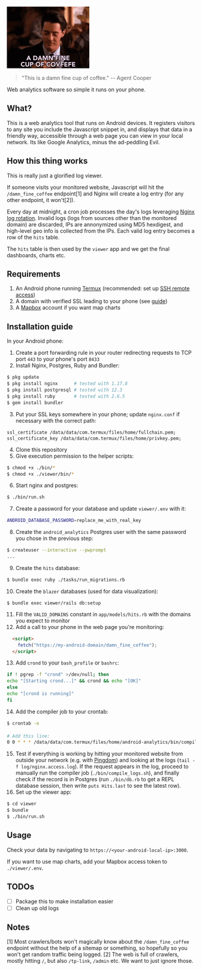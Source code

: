 ![Agent Cooper drinking coffee](damn_fine_coffee.gif)
> "This is a damn fine cup of coffee."
-- Agent Cooper

Web analytics software so simple it runs on your phone.

## What?

This is a web analytics tool that runs on Android devices. It registers visitors to any site you include the Javascript snippet in, and displays that data in a friendly way, accessible through a web page you can view in your local network. Its like Google Analytics, minus the ad-peddling Evil.

## How this thing works

This is really just a glorified log viewer.

If someone visits your monitored website, Javascript will hit the `/damn_fine_coffee` endpoint[1] and Nginx will create a log entry (for any other endpoint, it won't[2]).

Every day at midnight, a cron job processes the day's logs leveraging [Nginx log rotation](https://www.nginx.com/resources/wiki/start/topics/examples/logrotation/). Invalid logs (logs from sources other than the monitored domain) are discarded, IPs are annonymized using MD5 hexdigest, and high-level geo info is collected from the IPs. Each valid log entry becomes a row of the `hits` table.

The `hits` table is then used by the `viewer` app and we get the final dashboards, charts etc.

## Requirements

1. An Android phone running [Termux](https://termux.com/) (recommended: set up [SSH remote access](https://wiki.termux.com/wiki/Remote_Access))
2. A domain with verified SSL leading to your phone (see [guide](https://lbrito1.github.io/blog/2020/06/free_https_home_server.html))
3. A [Mapbox](https://www.mapbox.com/) account if you want map charts

## Installation guide

In your Android phone:
1. Create a port forwarding rule in your router redirecting requests to TCP port `443` to your phone's port `8433`
2. Install Nginx, Postgres, Ruby and Bundler:
```bash
$ pkg update
$ pkg install nginx      # tested with 1.17.8
$ pkg install postgresql # tested with 12.3
$ pkg install ruby       # tested with 2.6.5
$ gem install bundler
```
3. Put your SSL keys somewhere in your phone; update `nginx.conf` if necessary with the correct path:
```
ssl_certificate /data/data/com.termux/files/home/fullchain.pem;
ssl_certificate_key /data/data/com.termux/files/home/privkey.pem;
```
4. Clone this repository
5. Give execution permission to the helper scripts:
```bash
$ chmod +x ./bin/*
$ chmod +x ./viewer/bin/*
```
6. Start nginx and postgres:
```bash
$ ./bin/run.sh
```
7. Create a password for your database and update `viewer/.env` with it:
```bash
ANDROID_DATABASE_PASSWORD=replace_me_with_real_key
```
8. Create the `android_analytics` Postgres user with the same password you chose in the previous step:
```bash
$ createuser --interactive --pwprompt
...
```
9. Create the `hits` database:
```bash
$ bundle exec ruby ./tasks/run_migrations.rb
```
10. Create the `blazer` databases (used for data visualization):
```
$ bundle exec viewer/rails db:setup
```
11. Fill the `VALID_DOMAINS` constant in `app/models/hits.rb` with the domains you expect to monitor
12. Add a call to your phone in the web page you're monitoring:
```html
  <script>
    fetch("https://my-android-domain/damn_fine_coffee");
  </script>
```
13. Add `crond` to your `bash_profile` or `bashrc`:
```bash
if ! pgrep -f "crond" >/dev/null; then
echo "[Starting crond...]" && crond && echo "[OK]"
else
echo "[crond is running]"
fi
```
14. Add the compiler job to your crontab:
```bash
$ crontab -e

# Add this line:
0 0 * * * /data/data/com.termux/files/home/android-analytics/bin/compile_logs.sh
```
15. Test if everything is working by hitting your monitored website from outside your network (e.g. with [Pingdom](https://tools.pingdom.com/)) and looking at the logs (`tail -f log/nginx.access.log`). If the request appears in the log, proceed to manually run the compiler job (`./bin/compile_logs.sh`), and finally check if the record is in Postgres (run `./bin/db.rb` to get a REPL database session, then write `puts Hits.last` to see the latest row).
16. Set up the viewer app:
```bash
$ cd viewer
$ bundle
$ ./bin/run.sh
```

## Usage

Check your data by navigating to `https://<your-android-local-ip>:3000`.

If you want to use map charts, add your Mapbox access token to `./viewer/.env`.

## TODOs
- [ ] Package this to make installation easier
- [ ] Clean up old logs

## Notes

[1] Most crawlers/bots won't magically know about the `/damn_fine_coffee` endpoint without the help of a sitemap or something, so hopefully so you won't get random traffic being logged.
[2] The web is full of crawlers, mostly hitting `/`, but also `/tp-link`, `/admin` etc. We want to just ignore those.
